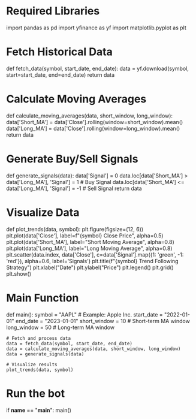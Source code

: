 # Required Libraries
import pandas as pd
import yfinance as yf
import matplotlib.pyplot as plt

# Fetch Historical Data
def fetch_data(symbol, start_date, end_date):
    data = yf.download(symbol, start=start_date, end=end_date)
    return data

# Calculate Moving Averages
def calculate_moving_averages(data, short_window, long_window):
    data['Short_MA'] = data['Close'].rolling(window=short_window).mean()
    data['Long_MA'] = data['Close'].rolling(window=long_window).mean()
    return data

# Generate Buy/Sell Signals
def generate_signals(data):
    data['Signal'] = 0
    data.loc[data['Short_MA'] > data['Long_MA'], 'Signal'] = 1  # Buy Signal
    data.loc[data['Short_MA'] <= data['Long_MA'], 'Signal'] = -1  # Sell Signal
    return data

# Visualize Data
def plot_trends(data, symbol):
    plt.figure(figsize=(12, 6))
    plt.plot(data['Close'], label=f"{symbol} Close Price", alpha=0.5)
    plt.plot(data['Short_MA'], label="Short Moving Average", alpha=0.8)
    plt.plot(data['Long_MA'], label="Long Moving Average", alpha=0.8)
    plt.scatter(data.index, data['Close'], c=data['Signal'].map({1: 'green', -1: 'red'}), alpha=0.6, label='Signals')
    plt.title(f"{symbol} Trend Following Strategy")
    plt.xlabel("Date")
    plt.ylabel("Price")
    plt.legend()
    plt.grid()
    plt.show()

# Main Function
def main():
    symbol = "AAPL"  # Example: Apple Inc.
    start_date = "2022-01-01"
    end_date = "2023-01-01"
    short_window = 10  # Short-term MA window
    long_window = 50   # Long-term MA window

    # Fetch and process data
    data = fetch_data(symbol, start_date, end_date)
    data = calculate_moving_averages(data, short_window, long_window)
    data = generate_signals(data)

    # Visualize results
    plot_trends(data, symbol)

# Run the bot
if __name__ == "__main__":
    main()
